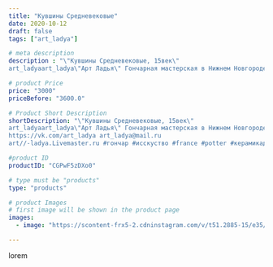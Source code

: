 ```yaml
---
title: "Кувшины Средневековые"
date: 2020-10-12
draft: false
tags: ["art_ladya"]

# meta description
description : "\"Кувшины Средневековые, 15век\" 
art_ladyaart_ladya\"Арт Ладья\" Гончарная мастерская в Нижнем Новгороде. Изготовление керамики и мастер//-классы по обучению. "

# product Price
price: "3000"
priceBefore: "3600.0"

# Product Short Description
shortDescription: "\"Кувшины Средневековые, 15век\" 
art_ladyaart_ladya\"Арт Ладья\" Гончарная мастерская в Нижнем Новгороде. Изготовление керамики и мастер//-классы по обучению. 
https://vk.com/art_ladya art_ladya@mail.ru 
art//-ladya.Livemaster.ru #гончар #исскуство #france #potter #керамикадляинтерьера #керамикаручнаяработа #гончарнаямастерская #керамиканазаказ #handmade #посудаизглины #керамика #гончарнаяпосуда #эксклюзивнаякерамика #dishes #decor #ceramicar #warrior #claygoods #restaurant #earthenware #ceramic #design #gifts #decanter #ceramicart #jug #источическаякерамика #clay #авторскаякерамика #medieval"

#product ID
productID: "CGPwF5zDXo0"

# type must be "products"
type: "products"

# product Images
# first image will be shown in the product page
images:
  - image: "https://scontent-frx5-2.cdninstagram.com/v/t51.2885-15/e35/121265529_371829070834833_9044509979527455867_n.jpg?_nc_ht=scontent-frx5-2.cdninstagram.com&_nc_cat=109&_nc_ohc=-l6q5AttdhIAX99xefL&edm=APU89FABAAAA&ccb=7-4&oh=ad424d00b549021ce3ca0852fc3eaa11&oe=612BAFAB&_nc_sid=86f79a&ig_cache_key=MjQxODM2MzAzNjgxMDk2NzYwNA%3D%3D.2-ccb7-4"

---
```

lorem
